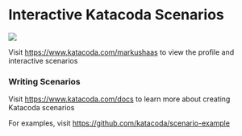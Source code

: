 # Interactive Katacoda Scenarios

[![](http://shields.katacoda.com/katacoda/markushaas/count.svg)](https://www.katacoda.com/markushaas "Get your profile on Katacoda.com")

Visit https://www.katacoda.com/markushaas to view the profile and interactive scenarios

### Writing Scenarios
Visit https://www.katacoda.com/docs to learn more about creating Katacoda scenarios

For examples, visit https://github.com/katacoda/scenario-example
